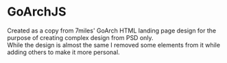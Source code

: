 # GoArchJS
Created as a copy from 7miles' GoArch HTML landing page design for the purpose of creating complex design from PSD only.</br>
While the design is almost the same I removed some elements from it while adding others to make it more personal.
